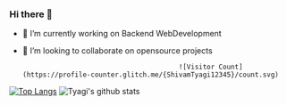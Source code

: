 ### Hi there 👋


- 🔭 I’m currently working on Backend WebDevelopment

- 👯 I’m looking to collaborate on opensource projects

                                             ![Visitor Count](https://profile-counter.glitch.me/{ShivamTyagi12345}/count.svg)


[![Top Langs](https://github-readme-stats.vercel.app/api/top-langs/?username=ShivamTyagi12345)](https://github.com/anuraghazra/github-readme-stats)  ![Tyagi's github stats](https://github-readme-stats.vercel.app/api?username=ShivamTyagi12345)



